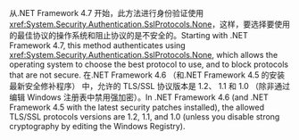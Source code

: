 <span data-ttu-id="88f74-101">从.NET Framework 4.7 开始，此方法进行身份验证使用<xref:System.Security.Authentication.SslProtocols.None>，这样，要选择要使用的最佳协议的操作系统和阻止协议的是不安全的。</span><span class="sxs-lookup"><span data-stu-id="88f74-101">Starting with .NET Framework 4.7, this method authenticates using <xref:System.Security.Authentication.SslProtocols.None>, which allows the operating system to choose the best protocol to use, and to block protocols that are not secure.</span></span> <span data-ttu-id="88f74-102">在.NET Framework 4.6 （和.NET Framework 4.5 的安装最新安全修补程序） 中，允许的 TLS/SSL 协议版本是 1.2、 1.1 和 1.0 （除非通过编辑 Windows 注册表中禁用强加密）。</span><span class="sxs-lookup"><span data-stu-id="88f74-102">In .NET Framework 4.6 (and .NET Framework 4.5 with the latest security patches installed), the allowed TLS/SSL protocols versions are 1.2, 1.1, and 1.0 (unless you disable strong cryptography by editing the Windows Registry).</span></span>

